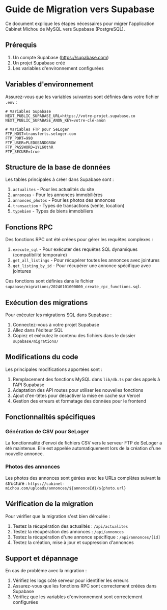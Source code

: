 # Guide de Migration vers Supabase

Ce document explique les étapes nécessaires pour migrer l'application Cabinet Michou de MySQL vers Supabase (PostgreSQL).

## Prérequis

1. Un compte Supabase (https://supabase.com)
2. Un projet Supabase créé
3. Les variables d'environnement configurées

## Variables d'environnement

Assurez-vous que les variables suivantes sont définies dans votre fichier `.env` :

```
# Variables Supabase
NEXT_PUBLIC_SUPABASE_URL=https://votre-projet.supabase.co
NEXT_PUBLIC_SUPABASE_ANON_KEY=votre-clé-anon

# Variables FTP pour SeLoger
FTP_HOST=transferts.seloger.com
FTP_PORT=990
FTP_USER=PLEDGEANDGROW
FTP_PASSWORD=1YL60thR
FTP_SECURE=true
```

## Structure de la base de données

Les tables principales à créer dans Supabase sont :

1. `actualites` - Pour les actualités du site
2. `annonces` - Pour les annonces immobilières
3. `annonces_photos` - Pour les photos des annonces
4. `transaction` - Types de transactions (vente, location)
5. `typebien` - Types de biens immobiliers

## Fonctions RPC

Des fonctions RPC ont été créées pour gérer les requêtes complexes :

1. `execute_sql` - Pour exécuter des requêtes SQL dynamiques (compatibilité temporaire)
2. `get_all_listings` - Pour récupérer toutes les annonces avec jointures
3. `get_listing_by_id` - Pour récupérer une annonce spécifique avec jointures

Ces fonctions sont définies dans le fichier `supabase/migrations/20240101000000_create_rpc_functions.sql`.

## Exécution des migrations

Pour exécuter les migrations SQL dans Supabase :

1. Connectez-vous à votre projet Supabase
2. Allez dans l'éditeur SQL
3. Copiez et exécutez le contenu des fichiers dans le dossier `supabase/migrations/`

## Modifications du code

Les principales modifications apportées sont :

1. Remplacement des fonctions MySQL dans `lib/db.ts` par des appels à l'API Supabase
2. Adaptation des API routes pour utiliser les nouvelles fonctions
3. Ajout d'en-têtes pour désactiver la mise en cache sur Vercel
4. Gestion des erreurs et formatage des données pour le frontend

## Fonctionnalités spécifiques

### Génération de CSV pour SeLoger

La fonctionnalité d'envoi de fichiers CSV vers le serveur FTP de SeLoger a été maintenue. Elle est appelée automatiquement lors de la création d'une nouvelle annonce.

### Photos des annonces

Les photos des annonces sont gérées avec les URLs complètes suivant la structure :
`https://cabinet-michou.com/uploads/annonces/${annonceId}/${photo.url}`

## Vérification de la migration

Pour vérifier que la migration s'est bien déroulée :

1. Testez la récupération des actualités : `/api/actualites`
2. Testez la récupération des annonces : `/api/annonces`
3. Testez la récupération d'une annonce spécifique : `/api/annonces/[id]`
4. Testez la création, mise à jour et suppression d'annonces

## Support et dépannage

En cas de problème avec la migration :

1. Vérifiez les logs côté serveur pour identifier les erreurs
2. Assurez-vous que les fonctions RPC sont correctement créées dans Supabase
3. Vérifiez que les variables d'environnement sont correctement configurées
